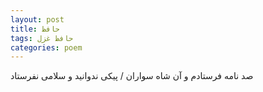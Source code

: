 ```yaml
---
layout: post
title: حافظ
tags: حافظ غزل
categories: poem
---
```


صد نامه فرستادم و آن شاه سواران / پیکی ندوانید و سلامی نفرستاد